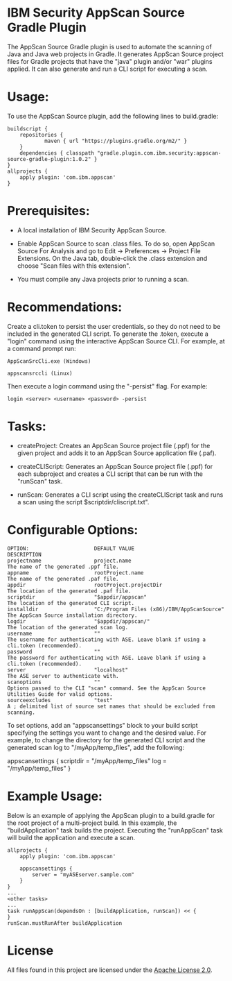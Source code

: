 # IBM Security AppScan Source Gradle Plugin

The AppScan Source Gradle plugin is used to automate the scanning of Java and Java web projects in Gradle.  It generates AppScan Source project files for Gradle projects that have the "java" plugin and/or "war" plugins applied.  It can also generate and run a CLI script for executing a scan.

# Usage:

To use the AppScan Source plugin, add the following lines to build.gradle:

	buildscript {
		repositories {
	    		maven { url "https://plugins.gradle.org/m2/" }
	  	}
	  	dependencies { classpath "gradle.plugin.com.ibm.security:appscan-source-gradle-plugin:1.0.2" }
	}
	allprojects {
		apply plugin: 'com.ibm.appscan'
	}

# Prerequisites:

- A local installation of IBM Security AppScan Source.

-  Enable AppScan Source to scan .class files.  To do so, open AppScan Source For Analysis and go to Edit -> Preferences -> Project File Extensions.  On the Java tab, double-click the .class extension and choose "Scan files with this extension".

-  You must compile any Java projects prior to running a scan.
	
# Recommendations:

Create a cli.token to persist the user credentials, so they do not need to be included in the generated CLI script.  To generate the .token, execute a "login" command using the interactive AppScan Source CLI.  For example, at a command prompt run:


	AppScanSrcCli.exe (Windows)

	appscansrccli (Linux)


Then execute a login command using the "-persist" flag.  For example:

	login <server> <username> <password> -persist

# Tasks:

- createProject:
	Creates an AppScan Source project file (.ppf) for the given project and adds it to an AppScan Source application file (.paf).

- createCLIScript:
	Generates an AppScan Source project file (.ppf) for each subproject and creates a CLI script that can be run with the "runScan" task.

- runScan:
	Generates a CLI script using the createCLIScript task and runs a scan using the script $scriptdir/cliscript.txt".

# Configurable Options:

	OPTION:						DEFAULT VALUE									DESCRIPTION
	projectname					project.name									The name of the generated .ppf file.
	appname						rootProject.name								The name of the generated .paf file.
	appdir						rootProject.projectDir							The location of the generated .paf file.
	scriptdir					"$appdir/appscan"								The location of the generated CLI script.
	installdir					"C:/Program Files (x86)/IBM/AppScanSource"		The AppScan Source installation directory.
	logdir						"$appdir/appscan/"								The location of the generated scan log.
	username					""												The username for authenticating with ASE. Leave blank if using a cli.token (recommended).
	password					""												The password for authenticating with ASE. Leave blank if using a cli.token (recommended).
	server						"localhost"										The ASE server to authenticate with.
	scanoptions					""												Options passed to the CLI "scan" command. See the AppScan Source Utilities Guide for valid options.
	sourceexcludes				"test"											A ; delimited list of source set names that should be excluded from scanning.

To set options, add an "appscansettings" block to your build script specifying the settings you want to change and the desired value.  For example, to change the directory for the generated CLI script and the generated scan log to "/myApp/temp_files", add the following:

appscansettings {
	scriptdir = "/myApp/temp_files"
	log = "/myApp/temp_files"
}

# Example Usage:

Below is an example of applying the AppScan plugin to a build.gradle for the root project of a multi-project build.  In this example, the "buildApplication" task builds the project.  Executing the "runAppScan" task will build the application and execute a scan.

	allprojects {
		apply plugin: 'com.ibm.appscan'

		appscansettings {
			server = "myASEserver.sample.com"
		}
	}
	...
	<other tasks>
	...
	task runAppScan(dependsOn : [buildApplication, runScan]) << {
	}
	runScan.mustRunAfter buildApplication

# License

All files found in this project are licensed under the [Apache License 2.0](LICENSE).


